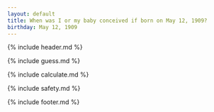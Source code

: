 ```yaml
---
layout: default
title: When was I or my baby conceived if born on May 12, 1909?
birthday: May 12, 1909
---
```


{% include header.md %}

{% include guess.md %}

{% include calculate.md %}

{% include safety.md %}

{% include footer.md %}



